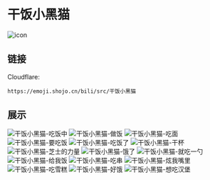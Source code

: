 # 干饭小黑猫
![icon](https://emoji.shojo.cn/bili/src/干饭小黑猫/icon.png)
## 链接
Cloudflare:
```
https://emoji.shojo.cn/bili/src/干饭小黑猫
```
## 展示
![干饭小黑猫-吃饭中](https://emoji.shojo.cn/bili/src/干饭小黑猫/干饭小黑猫-吃饭中.png)
![干饭小黑猫-做饭](https://emoji.shojo.cn/bili/src/干饭小黑猫/干饭小黑猫-做饭.png)
![干饭小黑猫-吃面](https://emoji.shojo.cn/bili/src/干饭小黑猫/干饭小黑猫-吃面.png)
![干饭小黑猫-要吃饭](https://emoji.shojo.cn/bili/src/干饭小黑猫/干饭小黑猫-要吃饭.png)
![干饭小黑猫-吃饭了](https://emoji.shojo.cn/bili/src/干饭小黑猫/干饭小黑猫-吃饭了.png)
![干饭小黑猫-干杯](https://emoji.shojo.cn/bili/src/干饭小黑猫/干饭小黑猫-干杯.png)
![干饭小黑猫-芝士的力量](https://emoji.shojo.cn/bili/src/干饭小黑猫/干饭小黑猫-芝士的力量.png)
![干饭小黑猫-饿了](https://emoji.shojo.cn/bili/src/干饭小黑猫/干饭小黑猫-饿了.png)
![干饭小黑猫-就吃一勺](https://emoji.shojo.cn/bili/src/干饭小黑猫/干饭小黑猫-就吃一勺.png)
![干饭小黑猫-给我饭](https://emoji.shojo.cn/bili/src/干饭小黑猫/干饭小黑猫-给我饭.png)
![干饭小黑猫-吃串](https://emoji.shojo.cn/bili/src/干饭小黑猫/干饭小黑猫-吃串.png)
![干饭小黑猫-炫我嘴里](https://emoji.shojo.cn/bili/src/干饭小黑猫/干饭小黑猫-炫我嘴里.png)
![干饭小黑猫-吃雪糕](https://emoji.shojo.cn/bili/src/干饭小黑猫/干饭小黑猫-吃雪糕.png)
![干饭小黑猫-好饿](https://emoji.shojo.cn/bili/src/干饭小黑猫/干饭小黑猫-好饿.png)
![干饭小黑猫-想吃汉堡](https://emoji.shojo.cn/bili/src/干饭小黑猫/干饭小黑猫-想吃汉堡.png)
